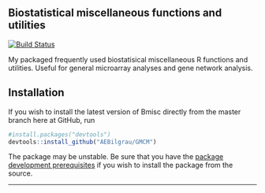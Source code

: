 Biostatistical miscellaneous functions and utilities
----------------------------------------------------
[![Build Status](https://api.travis-ci.org/AEBilgrau/Bmisc.svg?branch=master)](https://travis-ci.org/AEBilgrau/Bmisc)

My packaged frequently used biostatisical miscellaneous R functions and utilities. Useful for general microarray analyses and gene network analysis.

## Installation
If you wish to install the latest version of Bmisc directly from the master branch here at GitHub, run 

```R
#install.packages("devtools")
devtools::install_github("AEBilgrau/GMCM")
```
The package may be unstable. Be sure that you have the 
[package development prerequisites](http://www.rstudio.com/ide/docs/packages/prerequisites) if you wish to install the package from the source.

---
